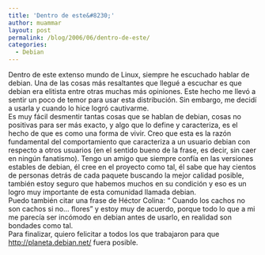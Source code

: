 ```yaml
---
title: 'Dentro de este&#8230;'
author: muammar
layout: post
permalink: /blog/2006/06/dentro-de-este/
categories:
  - Debian
---
```

Dentro de este extenso mundo de Linux, siempre he escuchado hablar de debian. Una de las cosas más resaltantes que llegué a escuchar es que debian era elitista entre otras muchas más opiniones. Este hecho me llevó a sentir un poco de temor para usar esta distribución. Sin embargo, me decidí a usarla y cuando lo hice logró cautivarme.  
Es muy fácil desmentir tantas cosas que se hablan de debian, cosas no positivas para ser más exacto, y algo que lo define y caracteriza, es el hecho de que es como una forma de vivir. Creo que esta es la razón fundamental del comportamiento que caracteriza a un usuario debian con respecto a otros usuarios (en el sentido bueno de la frase, es decir, sin caer en ningún fanatismo). Tengo un amigo que siempre confía en las versiones estables de debian, él cree en el proyecto como tal, él sabe que hay cientos de personas detrás de cada paquete buscando la mejor calidad posible, también estoy seguro que habemos muchos en su condición y eso es un logro muy importante de esta comunidad llamada debian.  
Puedo también citar una frase de Héctor Colina: “ Cuando los cachos no son cachos si no&#8230; flores” y estoy muy de acuerdo, porque todo lo que a mi me parecía ser incómodo en debian antes de usarlo, en realidad son bondades como tal.  
Para finalizar, quiero felicitar a todos los que trabajaron para que http://planeta.debian.net/ fuera posible.